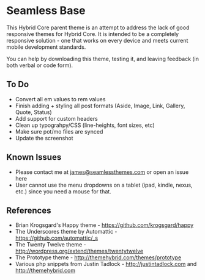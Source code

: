 Seamless Base
=============

This Hybrid Core parent theme is an attempt to address the lack of good responsive themes for Hybrid Core. 
It is intended to be a completely responsive solution - one that works on every device and meets current
mobile development standards.

You can help by downloading this theme, testing it, and leaving feedback (in both verbal or code form).

To Do
-------
* Convert all em values to rem values
* Finish adding + styling all post formats (Aside, Image, Link, Gallery, Quote, Status)
* Add support for custom headers
* Clean up typograhpy/CSS (line-heights, font sizes, etc)
* Make sure pot/mo files are synced
* Update the screenshot

Known Issues
-------
* Please contact me at james@seamlessthemes.com or open an issue here
* User cannot use the menu dropdowns on a tablet (ipad, kindle, nexus, etc.) since you need a mouse for that.

References
-------

* Brian Krogsgard's Happy theme - https://github.com/krogsgard/happy
* The Underscores theme by Automattic - https://github.com/automattic/_s
* The Twenty Twelve theme - http://wordpress.org/extend/themes/twentytwelve
* The Prototype theme - http://themehybrid.com/themes/prototype
* Various php snippets from Justin Tadlock - http://justintadlock.com and http://themehybrid.com
